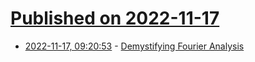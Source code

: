 # [Published on 2022-11-17](index.md)

* [2022-11-17, 09:20:53](https://news.ycombinator.com/item?id=33636639) - [Demystifying Fourier Analysis](https://dsego.github.io/demystifying-fourier/)

